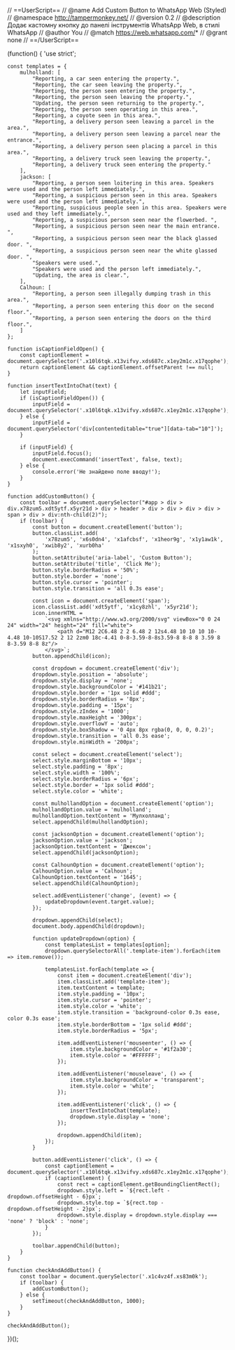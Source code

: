 // ==UserScript==
// @name         Add Custom Button to WhatsApp Web (Styled)
// @namespace    http://tampermonkey.net/
// @version      0.2
// @description  Додає кастомну кнопку до панелі інструментів WhatsApp Web, в стилі WhatsApp
// @author       You
// @match        https://web.whatsapp.com/*
// @grant        none
// ==/UserScript==

(function() {
    'use strict';

    const templates = {
        mulholland: [
            "Reporting, a car seen entering the property.",
            "Reporting, the car seen leaving the property.",
            "Reporting, the person seen entering the property.",
            "Reporting, the person seen leaving the property.",
            "Updating, the person seen returning to the property.",
            "Reporting, the person seen operating in this area.",
            "Reporting, a coyote seen in this area.",
            "Reporting, a delivery person seen leaving a parcel in the area.",
            "Reporting, a delivery person seen leaving a parcel near the entrance.",
            "Reporting, a delivery person seen placing a parcel in this area.",
            "Reporting, a delivery truck seen leaving the property.",
            "Reporting, a delivery truck seen entering the property."
        ],
        jackson: [
            "Reporting, a person seen loitering in this area. Speakers were used and the person left immediately.",
            "Reporting, a suspicious person seen in this area. Speakers were used and the person left immediately.",
            "Reporting, suspicious people seen in this area. Speakers were used and they left immediately.",
            "Reporting, a suspicious person seen near the flowerbed. ",
            "Reporting, a suspicious person seen near the main entrance. ",
            "Reporting, a suspicious person seen near the black glassed door. ",
            "Reporting, a suspicious person seen near the white glassed door. ",
            "Speakers were used.",
            "Speakers were used and the person left immediately.",
            "Updating, the area is clear.",
        ],
        Calhoun: [
            "Reporting, a person seen illegally dumping trash in this area.",
            "Reporting, a person seen entering this door on the second floor.",
            "Reporting, a person seen entering the doors on the third floor.",
        ]
    };

    function isCaptionFieldOpen() {
        const captionElement = document.querySelector('.x10l6tqk.x13vifvy.xds687c.x1ey2m1c.x17qophe');
        return captionElement && captionElement.offsetParent !== null;
    }

    function insertTextIntoChat(text) {
        let inputField;
        if (isCaptionFieldOpen()) {
            inputField = document.querySelector('.x10l6tqk.x13vifvy.xds687c.x1ey2m1c.x17qophe');
        } else {
            inputField = document.querySelector('div[contenteditable="true"][data-tab="10"]');
        }

        if (inputField) {
            inputField.focus();
            document.execCommand('insertText', false, text);
        } else {
            console.error('Не знайдено поле вводу!');
        }
    }

    function addCustomButton() {
        const toolbar = document.querySelector("#app > div > div.x78zum5.xdt5ytf.x5yr21d > div > header > div > div > div > div > span > div > div:nth-child(2)");
        if (toolbar) {
            const button = document.createElement('button');
            button.classList.add(
                'x78zum5', 'x6s0dn4', 'x1afcbsf', 'x1heor9g', 'x1y1aw1k', 'x1sxyh0', 'xwib8y2', 'xurb0ha'
            );
            button.setAttribute('aria-label', 'Custom Button');
            button.setAttribute('title', 'Click Me');
            button.style.borderRadius = '50%';
            button.style.border = 'none';
            button.style.cursor = 'pointer';
            button.style.transition = 'all 0.3s ease';

            const icon = document.createElement('span');
            icon.classList.add('xdt5ytf', 'x1cy8zhl', 'x5yr21d');
            icon.innerHTML =
                `<svg xmlns="http://www.w3.org/2000/svg" viewBox="0 0 24 24" width="24" height="24" fill="white">
                    <path d="M12 2C6.48 2 2 6.48 2 12s4.48 10 10 10 10-4.48 10-10S17.52 2 12 2zm0 18c-4.41 0-8-3.59-8-8s3.59-8 8-8 8 3.59 8 8-3.59 8-8 8z"/>
                </svg>`;
            button.appendChild(icon);

            const dropdown = document.createElement('div');
            dropdown.style.position = 'absolute';
            dropdown.style.display = 'none';
            dropdown.style.backgroundColor = '#141b21';
            dropdown.style.border = '1px solid #ddd';
            dropdown.style.borderRadius = '8px';
            dropdown.style.padding = '15px';
            dropdown.style.zIndex = '1000';
            dropdown.style.maxHeight = '300px';
            dropdown.style.overflowY = 'auto';
            dropdown.style.boxShadow = '0 4px 8px rgba(0, 0, 0, 0.2)';
            dropdown.style.transition = 'all 0.3s ease';
            dropdown.style.minWidth = '200px';

            const select = document.createElement('select');
            select.style.marginBottom = '10px';
            select.style.padding = '8px';
            select.style.width = '100%';
            select.style.borderRadius = '6px';
            select.style.border = '1px solid #ddd';
            select.style.color = 'white';

            const mulhollandOption = document.createElement('option');
            mulhollandOption.value = 'mulholland';
            mulhollandOption.textContent = 'Мулхолланд';
            select.appendChild(mulhollandOption);

            const jacksonOption = document.createElement('option');
            jacksonOption.value = 'jackson';
            jacksonOption.textContent = 'Джексон';
            select.appendChild(jacksonOption);

            const CalhounOption = document.createElement('option');
            CalhounOption.value = 'Calhoun';
            CalhounOption.textContent = '1645';
            select.appendChild(CalhounOption);

            select.addEventListener('change', (event) => {
                updateDropdown(event.target.value);
            });

            dropdown.appendChild(select);
            document.body.appendChild(dropdown);

            function updateDropdown(option) {
                const templatesList = templates[option];
                dropdown.querySelectorAll('.template-item').forEach(item => item.remove());

                templatesList.forEach(template => {
                    const item = document.createElement('div');
                    item.classList.add('template-item');
                    item.textContent = template;
                    item.style.padding = '10px';
                    item.style.cursor = 'pointer';
                    item.style.color = 'white';
                    item.style.transition = 'background-color 0.3s ease, color 0.3s ease';
                    item.style.borderBottom = '1px solid #ddd';
                    item.style.borderRadius = '5px';

                    item.addEventListener('mouseenter', () => {
                        item.style.backgroundColor = '#1f2a30';
                        item.style.color = '#FFFFFF';
                    });

                    item.addEventListener('mouseleave', () => {
                        item.style.backgroundColor = 'transparent';
                        item.style.color = 'white';
                    });

                    item.addEventListener('click', () => {
                        insertTextIntoChat(template);
                        dropdown.style.display = 'none';
                    });

                    dropdown.appendChild(item);
                });
            }

            button.addEventListener('click', () => {
                const captionElement = document.querySelector('.x10l6tqk.x13vifvy.xds687c.x1ey2m1c.x17qophe');
                if (captionElement) {
                    const rect = captionElement.getBoundingClientRect();
                    dropdown.style.left = `${rect.left - dropdown.offsetHeight - 6}px`;
                    dropdown.style.top = `${rect.top - dropdown.offsetHeight - 2}px`;
                    dropdown.style.display = dropdown.style.display === 'none' ? 'block' : 'none';
                }
            });

            toolbar.appendChild(button);
        }
    }

    function checkAndAddButton() {
        const toolbar = document.querySelector('.x1c4vz4f.xs83m0k');
        if (toolbar) {
            addCustomButton();
        } else {
            setTimeout(checkAndAddButton, 1000);
        }
    }

    checkAndAddButton();
})();
